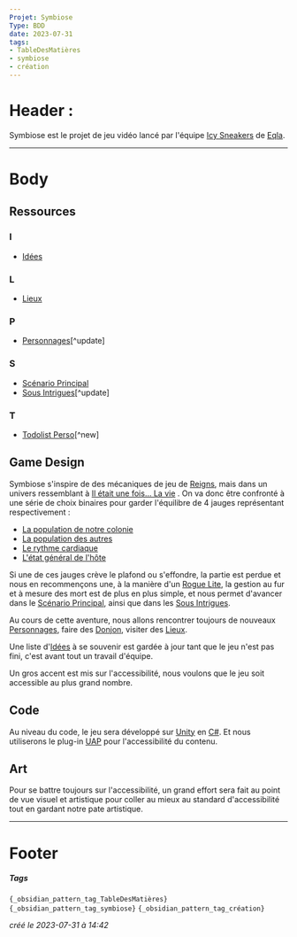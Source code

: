 ```yaml
---
Projet: Symbiose
Type: BDD
date: 2023-07-31
tags:
- TableDesMatières
- symbiose
- création
---
```

   
# Header :   
   
Symbiose est le projet de jeu vidéo lancé par l'équipe [Icy Sneakers](/not_created.md) de [Eqla](/not_created.md).   
   
   
-------------------------------------------------------------------------------   
# Body   
## Ressources   
   
### I   
   
- [Idées](./Cr%C3%A9ations/Symbiose/Id%C3%A9es.md)   
   
### L   
   
- [Lieux](./Cr%C3%A9ations/Symbiose/GameDesign/Sc%C3%A9nario/Lieux.md)   
   
### P   
   
- [Personnages](./Cr%C3%A9ations/Symbiose/GameDesign/Sc%C3%A9nario/Personnages.md)[^update]   
   
### S   
   
- [Scénario Principal](./Cr%C3%A9ations/Symbiose/GameDesign/Sc%C3%A9nario/Histoire/Sc%C3%A9nario%20Principal.md)   
- [Sous Intrigues](./Cr%C3%A9ations/Symbiose/GameDesign/Sc%C3%A9nario/Histoire/Secondaires/Sous%20Intrigues.md)[^update]   
   
### T   
   
- [Todolist Perso](./Cr%C3%A9ations/Symbiose/Todolist%20Perso.md)[^new]   
   
## Game Design   
   
Symbiose s'inspire de des mécaniques de jeu de [Reigns](https://fr.wikipedia.org/wiki/Reigns), mais dans un univers ressemblant à [Il était une fois... La vie](https://fr.wikipedia.org/wiki/Il_%C3%A9tait_une_fois%E2%80%A6_la_Vie) . On va donc être confronté à une série de choix binaires pour garder l'équilibre de 4 jauges représentant respectivement :   
   
   
- [La population de notre colonie](/not_created.md)   
- [La population des autres](/not_created.md)   
- [Le rythme cardiaque](/not_created.md)   
- [L'état général de l'hôte](/not_created.md)   
   
Si une de ces jauges crève le plafond ou s'effondre, la partie est perdue et nous en recommençons une, à la manière d'un [Rogue Lite](https://www.blacknutlemag.com/fr/c-est-quoi-un-roguelite), la gestion au fur et à mesure des mort est de plus en plus simple, et nous permet d'avancer dans le [Scénario Principal](./Cr%C3%A9ations/Symbiose/GameDesign/Sc%C3%A9nario/Histoire/Sc%C3%A9nario%20Principal.md), ainsi que dans les [Sous Intrigues](./Cr%C3%A9ations/Symbiose/GameDesign/Sc%C3%A9nario/Histoire/Secondaires/Sous%20Intrigues.md).    
   
Au cours de cette aventure, nous allons rencontrer toujours de nouveaux [Personnages](./Cr%C3%A9ations/Symbiose/GameDesign/Sc%C3%A9nario/Personnages.md), faire des [Donjon](/not_created.md), visiter des [Lieux](./Cr%C3%A9ations/Symbiose/GameDesign/Sc%C3%A9nario/Lieux.md).   
   
Une liste d'[Idées](./Cr%C3%A9ations/Symbiose/Id%C3%A9es.md) à se souvenir est gardée à jour tant que le jeu n'est pas fini, c'est avant tout un travail d'équipe.   
   
Un gros accent est mis sur l'accessibilité, nous voulons que le jeu soit accessible au plus grand nombre.   
   
## Code   
   
Au niveau du code, le jeu sera développé sur [Unity](https://fr.wikipedia.org/wiki/Unity_(moteur_de_jeu)) en [C#](https://fr.wikipedia.org/wiki/C_Sharp). Et nous utiliserons le plug-in [UAP](https://assetstore.unity.com/packages/tools/gui/ui-accessibility-plugin-uap-87935) pour l'accessibilité du contenu.    
   
## Art   
   
Pour se battre toujours sur l'accessibilité, un grand effort sera fait au point de vue visuel et artistique pour coller au mieux au standard d'accessibilité tout en gardant notre pate artistique.   
   
   
   
---------------------------------------------------------------------------   
# Footer   
   
##### Tags   
`{_obsidian_pattern_tag_TableDesMatières}` `{_obsidian_pattern_tag_symbiose}` `{_obsidian_pattern_tag_création}`    
   
*créé le 2023-07-31 à 14:42*